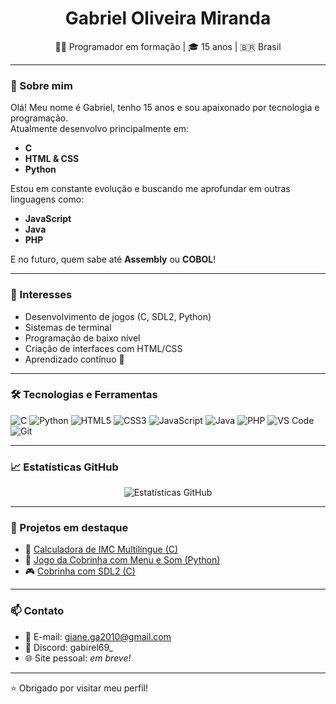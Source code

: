 <h1 align="center">Gabriel Oliveira Miranda</h1>

<p align="center">
  👨‍💻 Programador em formação | 🎓 15 anos | 🇧🇷 Brasil
</p>

---

### 👋 Sobre mim

Olá! Meu nome é Gabriel, tenho 15 anos e sou apaixonado por tecnologia e programação.  
Atualmente desenvolvo principalmente em:

- **C**
- **HTML & CSS**
- **Python**

Estou em constante evolução e buscando me aprofundar em outras linguagens como:

- **JavaScript**
- **Java**
- **PHP**

E no futuro, quem sabe até **Assembly** ou **COBOL**!

---

### 🧠 Interesses

- Desenvolvimento de jogos (C, SDL2, Python)
- Sistemas de terminal
- Programação de baixo nível
- Criação de interfaces com HTML/CSS
- Aprendizado contínuo 🚀

---

### 🛠️ Tecnologias e Ferramentas

![C](https://img.shields.io/badge/C-blue?style=flat-square&logo=c)
![Python](https://img.shields.io/badge/Python-yellow?style=flat-square&logo=python)
![HTML5](https://img.shields.io/badge/HTML5-E34F26?style=flat-square&logo=html5&logoColor=white)
![CSS3](https://img.shields.io/badge/CSS3-1572B6?style=flat-square&logo=css3&logoColor=white)
![JavaScript](https://img.shields.io/badge/JavaScript-F7DF1E?style=flat-square&logo=javascript&logoColor=black)
![Java](https://img.shields.io/badge/Java-ED8B00?style=flat-square&logo=java&logoColor=white)
![PHP](https://img.shields.io/badge/PHP-777BB4?style=flat-square&logo=php&logoColor=white)
![VS Code](https://img.shields.io/badge/VSCode-007ACC?style=flat-square&logo=visual-studio-code&logoColor=white)
![Git](https://img.shields.io/badge/Git-F05032?style=flat-square&logo=git&logoColor=white)

---

### 📈 Estatísticas GitHub

<p align="center">
  <img src="https://github-readme-stats.vercel.app/api?username=SeuUsuarioAqui&show_icons=true&theme=tokyonight" alt="Estatísticas GitHub" />
</p>

---

### 📌 Projetos em destaque

- 🔧 [Calculadora de IMC Multilíngue (C)](https://github.com/SeuUsuarioAqui/imc-multilang)
- 🐍 [Jogo da Cobrinha com Menu e Som (Python)](https://github.com/SeuUsuarioAqui/cobrinha-python)
- 🎮 [Cobrinha com SDL2 (C)](https://github.com/SeuUsuarioAqui/cobrinha-sdl2)

---

### 📫 Contato

- 📧 E-mail: giane.ga2010@gmail.com
- 💬 Discord: gabirel69_
- 🌐 Site pessoal: *em breve!*

---

⭐ Obrigado por visitar meu perfil!
